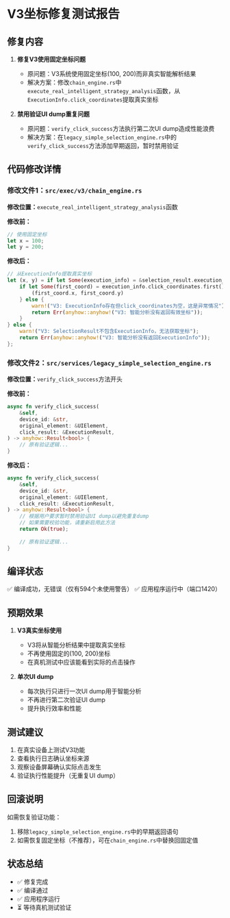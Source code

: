 # V3坐标修复测试报告

## 修复内容

1. **修复V3使用固定坐标问题**
   - 原问题：V3系统使用固定坐标(100, 200)而非真实智能解析结果
   - 解决方案：修改`chain_engine.rs`中`execute_real_intelligent_strategy_analysis`函数，从`ExecutionInfo.click_coordinates`提取真实坐标

2. **禁用验证UI dump重复问题**
   - 原问题：`verify_click_success`方法执行第二次UI dump造成性能浪费
   - 解决方案：在`legacy_simple_selection_engine.rs`中的`verify_click_success`方法添加早期返回，暂时禁用验证

## 代码修改详情

### 修改文件1：`src/exec/v3/chain_engine.rs`

**修改位置：**`execute_real_intelligent_strategy_analysis`函数

**修改前：**
```rust
// 使用固定坐标
let x = 100;
let y = 200;
```

**修改后：**
```rust
// 从ExecutionInfo提取真实坐标
let (x, y) = if let Some(execution_info) = &selection_result.execution_info {
    if let Some(first_coord) = execution_info.click_coordinates.first() {
        (first_coord.x, first_coord.y)
    } else {
        warn!("V3: ExecutionInfo存在但click_coordinates为空，这是异常情况");
        return Err(anyhow::anyhow!("V3: 智能分析没有返回有效坐标"));
    }
} else {
    warn!("V3: SelectionResult不包含ExecutionInfo，无法获取坐标");
    return Err(anyhow::anyhow!("V3: 智能分析没有返回ExecutionInfo"));
};
```

### 修改文件2：`src/services/legacy_simple_selection_engine.rs`

**修改位置：**`verify_click_success`方法开头

**修改前：**
```rust
async fn verify_click_success(
    &self,
    device_id: &str,
    original_element: &UIElement,
    click_result: &ExecutionResult,
) -> anyhow::Result<bool> {
    // 原有验证逻辑...
}
```

**修改后：**
```rust
async fn verify_click_success(
    &self,
    device_id: &str,
    original_element: &UIElement,
    click_result: &ExecutionResult,
) -> anyhow::Result<bool> {
    // 根据用户要求暂时禁用验证UI dump以避免重复dump
    // 如果需要校验功能，请重新启用此方法
    return Ok(true);
    
    // 原有验证逻辑...
}
```

## 编译状态

✅ 编译成功，无错误（仅有594个未使用警告）
✅ 应用程序运行中（端口1420）

## 预期效果

1. **V3真实坐标使用**
   - V3将从智能分析结果中提取真实坐标
   - 不再使用固定的(100, 200)坐标
   - 在真机测试中应该能看到实际的点击操作

2. **单次UI dump**
   - 每次执行只进行一次UI dump用于智能分析
   - 不再进行第二次验证UI dump
   - 提升执行效率和性能

## 测试建议

1. 在真实设备上测试V3功能
2. 查看执行日志确认坐标来源
3. 观察设备屏幕确认实际点击发生
4. 验证执行性能提升（无重复UI dump）

## 回滚说明

如需恢复验证功能：
1. 移除`legacy_simple_selection_engine.rs`中的早期返回语句
2. 如需恢复固定坐标（不推荐），可在`chain_engine.rs`中替换回固定值

## 状态总结

- ✅ 修复完成
- ✅ 编译通过  
- ✅ 应用程序运行
- ⏳ 等待真机测试验证